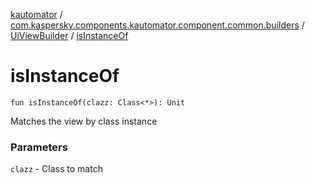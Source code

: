 [kautomator](../../index.md) / [com.kaspersky.components.kautomator.component.common.builders](../index.md) / [UiViewBuilder](index.md) / [isInstanceOf](./is-instance-of.md)

# isInstanceOf

`fun isInstanceOf(clazz: Class<*>): Unit`

Matches the view by class instance

### Parameters

`clazz` - Class to match
